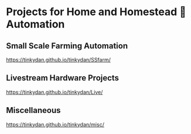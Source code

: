 # Projects for Home and Homestead 🌱 Automation 

## Small Scale Farming Automation
https://tinkydan.github.io/tinkydan/SSfarm/
## Livestream Hardware Projects
https://tinkydan.github.io/tinkydan/Live/
## Miscellaneous
https://tinkydan.github.io/tinkydan/misc/
<!--
**tinkydan/tinkydan** is a ✨ _special_ ✨ repository because its `README.md` (this file) appears on your GitHub profile.

Here are some ideas to get you started:

- 🔭 I’m currently working on ...
- 🌱 I’m currently learning ...
- 👯 I’m looking to collaborate on ...
- 🤔 I’m looking for help with ...
- 💬 Ask me about ...
- 📫 How to reach me: ...
- 😄 Pronouns: ...
- ⚡ Fun fact: ...
-->
